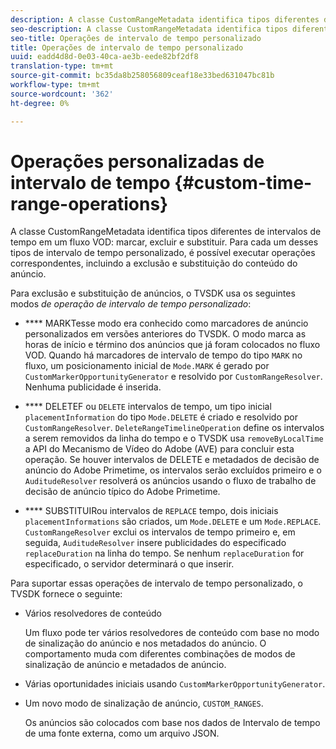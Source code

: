 ```yaml
---
description: A classe CustomRangeMetadata identifica tipos diferentes de intervalos de tempo em uma marca de fluxo VOD, excluir e substituir. Para cada um desses tipos de intervalo de tempo personalizado, é possível executar operações correspondentes, incluindo a exclusão e substituição do conteúdo do anúncio.
seo-description: A classe CustomRangeMetadata identifica tipos diferentes de intervalos de tempo em uma marca de fluxo VOD, excluir e substituir. Para cada um desses tipos de intervalo de tempo personalizado, é possível executar operações correspondentes, incluindo a exclusão e substituição do conteúdo do anúncio.
seo-title: Operações de intervalo de tempo personalizado
title: Operações de intervalo de tempo personalizado
uuid: eadd4d8d-0e03-40ca-ae3b-eede82bf2df8
translation-type: tm+mt
source-git-commit: bc35da8b258056809ceaf18e33bed631047bc81b
workflow-type: tm+mt
source-wordcount: '362'
ht-degree: 0%

---
```



# Operações personalizadas de intervalo de tempo {#custom-time-range-operations}

A classe CustomRangeMetadata identifica tipos diferentes de intervalos de tempo em um fluxo VOD: marcar, excluir e substituir. Para cada um desses tipos de intervalo de tempo personalizado, é possível executar operações correspondentes, incluindo a exclusão e substituição do conteúdo do anúncio.

<!--<a id="section_1323C0BAC259424C85A6ACFB48FE77EC"></a>-->

Para exclusão e substituição de anúncios, o TVSDK usa os seguintes modos *de operação de intervalo de tempo personalizado*:

* **** MARKTesse modo era conhecido como marcadores de anúncio personalizados em versões anteriores do TVSDK. O modo marca as horas de início e término dos anúncios que já foram colocados no fluxo VOD. Quando há marcadores de intervalo de tempo do tipo `MARK` no fluxo, um posicionamento inicial de `Mode.MARK` é gerado por `CustomMarkerOpportunityGenerator` e resolvido por `CustomRangeResolver`. Nenhuma publicidade é inserida.

* **** DELETEF ou  `DELETE` intervalos de tempo, um tipo inicial  `placementInformation` do tipo  `Mode.DELETE` é criado e resolvido por  `CustomRangeResolver`. `DeleteRangeTimelineOperation` define os intervalos a serem removidos da linha do tempo e o TVSDK usa  `removeByLocalTime` a API do Mecanismo de Vídeo do Adobe (AVE) para concluir esta operação. Se houver intervalos de DELETE e metadados de decisão de anúncio do Adobe Primetime, os intervalos serão excluídos primeiro e o `AuditudeResolver` resolverá os anúncios usando o fluxo de trabalho de decisão de anúncio típico do Adobe Primetime.

* **** SUBSTITUIRou intervalos de  `REPLACE` tempo, dois iniciais  `placementInformations` são criados, um  `Mode.DELETE` e um  `Mode.REPLACE`. `CustomRangeResolver` exclui os intervalos de tempo primeiro e, em seguida,  `AuditudeResolver` insere publicidades do especificado  `replaceDuration` na linha do tempo. Se nenhum `replaceDuration` for especificado, o servidor determinará o que inserir.

Para suportar essas operações de intervalo de tempo personalizado, o TVSDK fornece o seguinte:

* Vários resolvedores de conteúdo

   Um fluxo pode ter vários resolvedores de conteúdo com base no modo de sinalização do anúncio e nos metadados do anúncio. O comportamento muda com diferentes combinações de modos de sinalização de anúncio e metadados de anúncio.
* Várias oportunidades iniciais usando `CustomMarkerOpportunityGenerator`.
* Um novo modo de sinalização de anúncio, `CUSTOM_RANGES`.

   Os anúncios são colocados com base nos dados de Intervalo de tempo de uma fonte externa, como um arquivo JSON.